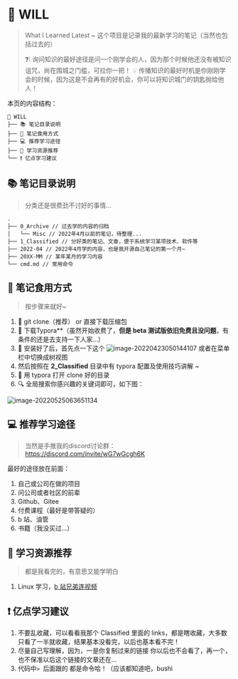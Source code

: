 # :memo: WILL

> What I Learned Latest ~ 这个项目是记录我的最新学习的笔记（当然也包括过去的）
>
> :question::grey_exclamation: 询问知识的最好途径是问一个刚学会的人，因为那个时候他还没有被知识诅咒，尚在围城之门槛，可拉你一把！
> :bulb: 传播知识的最好时机是你刚刚学会的时候，因为这是不会再有的好机会，你可以将知识城门的钥匙抛给他人！

本页的内容结构：

```
📝 WILL
├── 📚 笔记目录说明
├── 🍚 笔记食用方式
├── 💻 推荐学习途径
├── 🔗 学习资源推荐
└── ❗️ 亿点学习建议
```



## :books: 笔记目录说明

> 分类还是很费劲不讨好的事情...

```
.
├── 0_Archive // 过去学的内容的归档
│   └── Misc // 2022年4月以前的笔记，待整理...
├── 1_Classified // 分好类的笔记、文章，便于系统学习某项技术、软件等
├── 2022-04 // 2022年4月学的内容，也是我开源自己笔记的第一个月~
├── 20XX-MM // 某年某月的学习内容
└── cmd.md // 常用命令
```



## :rice: 笔记食用方式

> 按步骤来就好~

1. :link: git clone（推荐） or 直接下载压缩包
2. :eyes: 下载Typora**（虽然开始收费了，**但是 beta 测试版依旧免费且没问题**，有条件的还是去支持一下人家...）
3. :briefcase: 安装好了后，首先点一下这个 ![image-20220423050144107](https://github.com/vacrain/typora_img/raw/main/assets/imgs/2021/2022-04-23_05-01-44_image-20220423050144107.png) 或者在菜单栏中切换成树视图
4. 然后按照在 **2_Classified** 目录中有 typora 配置及使用技巧讲解 ~
5. :open_book: 用 typora 打开 clone 好的目录
6. :mag: 全局搜索你感兴趣的关键词即可，如下图：

![image-20220525063651134](https://raw.githubusercontent.com/vacrain/typora_img/main/2022/2022-05-25_06-36-51_image-20220525063651134.png)



## :computer: 推荐学习途径

> 当然是手推我的discord讨论群：https://discord.com/invite/wG7wGcgh6K

最好的途径放在前面：

1. 自己或公司在做的项目
1. 问公司或者社区的前辈
1. Github、Gitee
1. 付费课程（最好是带答疑的）
1. b 站、油管
1. 书籍（我没买过...）



## :link: 学习资源推荐

> 都是我看完的，有意思又能学明白

1. Linux 学习，[b 站兄弟连视频](https://www.bilibili.com/video/BV1mW411i7Qf?p=105&spm_id_from=333.1007.top_right_bar_window_history.content.click) 



## :exclamation: 亿点学习建议

1. 不要乱收藏，可以看看我那个 Classified 里面的 links，都是瞎收藏，大多数只看了一半就收藏，结果基本没看完，以后也基本看不完！
2. 尽量自己写理解，因为，一是你复制过来的链接 你以后也不会看了，再一个，也不保准以后这个链接的文章还在...
3. 代码中`> `后面跟的 都是命令哈！（应该都知道吧，bushi
